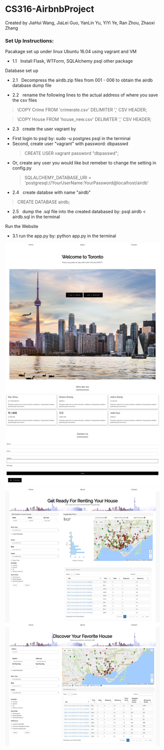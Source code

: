 # CS316-AirbnbProject
Created by JiaHui Wang, JiaLei Guo, YanLin Yu, YiYi Ye, Ran Zhou, Zhaoxi Zhang

### Set Up Instructions:
Pacakage set up under linux Ubuntu 16.04 using vagrant and VM

* 1.1 &nbsp; Install Flask, WTForm, SQLAlchemy psql other package 

Database set up

* 2.1 &nbsp; Decompress the airdb.zip files from 001 - 006 to obtain the airdb database dump file

* 2.2 &nbsp; rename the following lines to the actual address of where you save the csv files 

>	\COPY Crime FROM 'crimerate.csv' DELIMITER ',' CSV HEADER;
    
>	\COPY House FROM 'house_new.csv' DELIMITER ',' CSV HEADER;

* 2.3 &nbsp; create the user vagrant by 
<ul>
<li>First login to psql by: sudo -u postgres psql in the terminal </li>
<li>Second, create user "vagrant" with password: dbpasswd</li>

> CREATE USER vagrant password "dbpasswd";

<li>Or, create any user you would like but remeber to change the setting in config.py</li>

> SQLALCHEMY_DATABASE_URI = 'postgresql://YourUserName:YourPassword@localhost/airdb'
</ul>

* 2.4 &nbsp; create databse with name "airdb"
>	CREATE DATABASE airdb;
 

* 2.5 &nbsp; dump the .sql file into the created databased by: psql airdb < airdb.sql in the terminal

Run the Website 

* 3.1 run the app.py by: python app.py in the terminal

<img src ="https://github.com/vacous/CS316-AirbnbProject/blob/master/DemoImages/HomePage.png?raw=true"/>

<img src ="https://github.com/vacous/CS316-AirbnbProject/blob/master/DemoImages/HostPage.png?raw=true"/>

<img src ="https://github.com/vacous/CS316-AirbnbProject/blob/master/DemoImages/RenterPage.png?raw=true"/>
